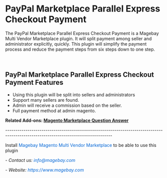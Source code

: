 <h1><strong>PayPal Marketplace Parallel Express Checkout Payment</strong></h1>

<p>The PayPal Marketplace Parallel Express Checkout Payment is a Magebay Multi Vendor Marketplace plugin. It will split payment among seller and administrator explicitly, quickly. This plugin will simplify the payment process and reduce the payment steps from six steps down to one step.</p>

<p>&nbsp;</p>

<h2><strong>PayPal Marketplace Parallel Express Checkout Payment Features</strong></h2>

<ul>
	<li>Using this plugin will be split into sellers and administrators</li>
	<li>Support many sellers are found.</li>
	<li>Admin will receive a commission based on the seller.</li>
	<li>Full payment method at admin magento.</li>
</ul>

<p><strong>Related Add-ons: <a href="https://github.com/magebaycom/magento-marketplace-question-answer">Magento Marketplace Question Answer</a></strong></p>

<p>-----------------------------------------------------------------------------------------------------------------------------------</p>

<p>Install <a href="https://www.magebay.com/magento-multi-vendor-marketplace-extension" style="box-sizing: border-box; background-color: transparent; color: rgb(3, 102, 214); text-decoration-line: none;">Magebay Magento Multi Vendor Marketplace</a> to be able to use this plugin</p>

<p><em>- Contact us: <a href="mailto:info@magebay.com" style="box-sizing: border-box; background-color: transparent; color: rgb(3, 102, 214); text-decoration-line: none;">info@magebay.com</a></em></p>

<p><em>- Website: <a href="https://www.magebay.com/" style="box-sizing: border-box; background-color: transparent; color: rgb(3, 102, 214); text-decoration-line: none;">https://www.magebay.com</a></em></p>
